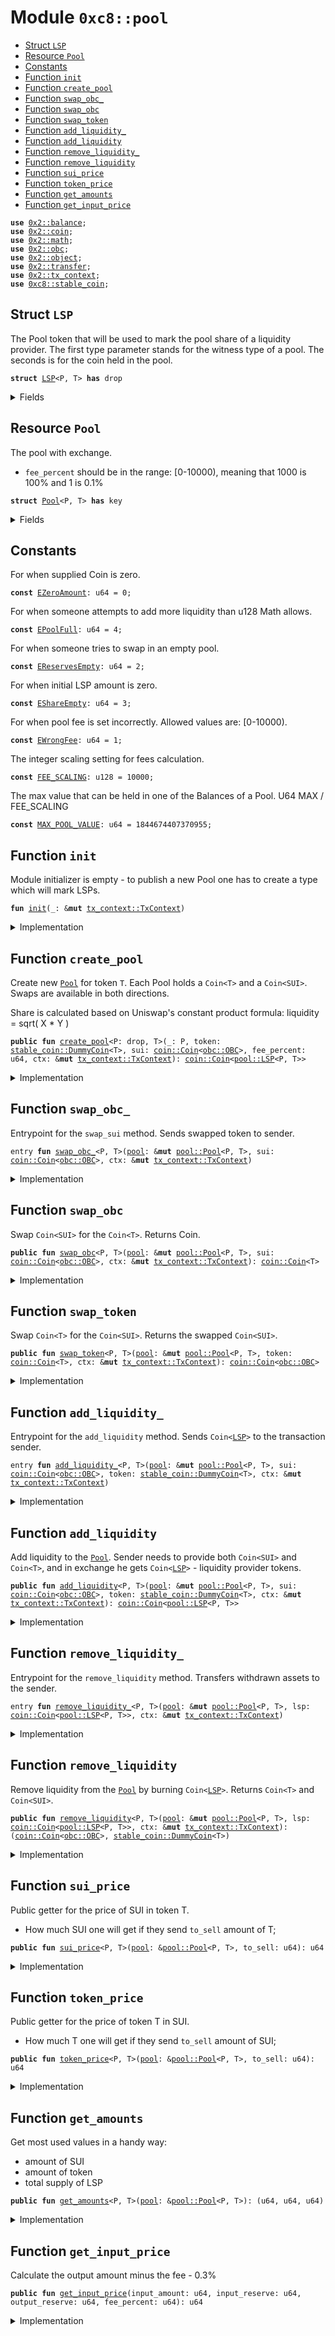 
<a name="0xc8_pool"></a>

# Module `0xc8::pool`



-  [Struct `LSP`](#0xc8_pool_LSP)
-  [Resource `Pool`](#0xc8_pool_Pool)
-  [Constants](#@Constants_0)
-  [Function `init`](#0xc8_pool_init)
-  [Function `create_pool`](#0xc8_pool_create_pool)
-  [Function `swap_obc_`](#0xc8_pool_swap_obc_)
-  [Function `swap_obc`](#0xc8_pool_swap_obc)
-  [Function `swap_token`](#0xc8_pool_swap_token)
-  [Function `add_liquidity_`](#0xc8_pool_add_liquidity_)
-  [Function `add_liquidity`](#0xc8_pool_add_liquidity)
-  [Function `remove_liquidity_`](#0xc8_pool_remove_liquidity_)
-  [Function `remove_liquidity`](#0xc8_pool_remove_liquidity)
-  [Function `sui_price`](#0xc8_pool_sui_price)
-  [Function `token_price`](#0xc8_pool_token_price)
-  [Function `get_amounts`](#0xc8_pool_get_amounts)
-  [Function `get_input_price`](#0xc8_pool_get_input_price)


<pre><code><b>use</b> <a href="../../../.././build/Sui/docs/balance.md#0x2_balance">0x2::balance</a>;
<b>use</b> <a href="../../../.././build/Sui/docs/coin.md#0x2_coin">0x2::coin</a>;
<b>use</b> <a href="../../../.././build/Sui/docs/math.md#0x2_math">0x2::math</a>;
<b>use</b> <a href="../../../.././build/Sui/docs/obc.md#0x2_obc">0x2::obc</a>;
<b>use</b> <a href="../../../.././build/Sui/docs/object.md#0x2_object">0x2::object</a>;
<b>use</b> <a href="../../../.././build/Sui/docs/transfer.md#0x2_transfer">0x2::transfer</a>;
<b>use</b> <a href="../../../.././build/Sui/docs/tx_context.md#0x2_tx_context">0x2::tx_context</a>;
<b>use</b> <a href="stable_coin.md#0xc8_stable_coin">0xc8::stable_coin</a>;
</code></pre>



<a name="0xc8_pool_LSP"></a>

## Struct `LSP`

The Pool token that will be used to mark the pool share
of a liquidity provider. The first type parameter stands
for the witness type of a pool. The seconds is for the
coin held in the pool.


<pre><code><b>struct</b> <a href="pool.md#0xc8_pool_LSP">LSP</a>&lt;P, T&gt; <b>has</b> drop
</code></pre>



<details>
<summary>Fields</summary>


<dl>
<dt>
<code>dummy_field: bool</code>
</dt>
<dd>

</dd>
</dl>


</details>

<a name="0xc8_pool_Pool"></a>

## Resource `Pool`

The pool with exchange.

- <code>fee_percent</code> should be in the range: [0-10000), meaning
that 1000 is 100% and 1 is 0.1%


<pre><code><b>struct</b> <a href="pool.md#0xc8_pool_Pool">Pool</a>&lt;P, T&gt; <b>has</b> key
</code></pre>



<details>
<summary>Fields</summary>


<dl>
<dt>
<code>id: <a href="../../../.././build/Sui/docs/object.md#0x2_object_UID">object::UID</a></code>
</dt>
<dd>

</dd>
<dt>
<code>sui: <a href="../../../.././build/Sui/docs/balance.md#0x2_balance_Balance">balance::Balance</a>&lt;<a href="../../../.././build/Sui/docs/obc.md#0x2_obc_OBC">obc::OBC</a>&gt;</code>
</dt>
<dd>

</dd>
<dt>
<code>token: <a href="../../../.././build/Sui/docs/balance.md#0x2_balance_Balance">balance::Balance</a>&lt;T&gt;</code>
</dt>
<dd>

</dd>
<dt>
<code>lsp_supply: <a href="../../../.././build/Sui/docs/balance.md#0x2_balance_Supply">balance::Supply</a>&lt;<a href="pool.md#0xc8_pool_LSP">pool::LSP</a>&lt;P, T&gt;&gt;</code>
</dt>
<dd>

</dd>
<dt>
<code>fee_percent: u64</code>
</dt>
<dd>
 Fee Percent is denominated in basis points.
</dd>
</dl>


</details>

<a name="@Constants_0"></a>

## Constants


<a name="0xc8_pool_EZeroAmount"></a>

For when supplied Coin is zero.


<pre><code><b>const</b> <a href="pool.md#0xc8_pool_EZeroAmount">EZeroAmount</a>: u64 = 0;
</code></pre>



<a name="0xc8_pool_EPoolFull"></a>

For when someone attempts to add more liquidity than u128 Math allows.


<pre><code><b>const</b> <a href="pool.md#0xc8_pool_EPoolFull">EPoolFull</a>: u64 = 4;
</code></pre>



<a name="0xc8_pool_EReservesEmpty"></a>

For when someone tries to swap in an empty pool.


<pre><code><b>const</b> <a href="pool.md#0xc8_pool_EReservesEmpty">EReservesEmpty</a>: u64 = 2;
</code></pre>



<a name="0xc8_pool_EShareEmpty"></a>

For when initial LSP amount is zero.


<pre><code><b>const</b> <a href="pool.md#0xc8_pool_EShareEmpty">EShareEmpty</a>: u64 = 3;
</code></pre>



<a name="0xc8_pool_EWrongFee"></a>

For when pool fee is set incorrectly.
Allowed values are: [0-10000).


<pre><code><b>const</b> <a href="pool.md#0xc8_pool_EWrongFee">EWrongFee</a>: u64 = 1;
</code></pre>



<a name="0xc8_pool_FEE_SCALING"></a>

The integer scaling setting for fees calculation.


<pre><code><b>const</b> <a href="pool.md#0xc8_pool_FEE_SCALING">FEE_SCALING</a>: u128 = 10000;
</code></pre>



<a name="0xc8_pool_MAX_POOL_VALUE"></a>

The max value that can be held in one of the Balances of
a Pool. U64 MAX / FEE_SCALING


<pre><code><b>const</b> <a href="pool.md#0xc8_pool_MAX_POOL_VALUE">MAX_POOL_VALUE</a>: u64 = 1844674407370955;
</code></pre>



<a name="0xc8_pool_init"></a>

## Function `init`

Module initializer is empty - to publish a new Pool one has
to create a type which will mark LSPs.


<pre><code><b>fun</b> <a href="pool.md#0xc8_pool_init">init</a>(_: &<b>mut</b> <a href="../../../.././build/Sui/docs/tx_context.md#0x2_tx_context_TxContext">tx_context::TxContext</a>)
</code></pre>



<details>
<summary>Implementation</summary>


<pre><code><b>fun</b> <a href="pool.md#0xc8_pool_init">init</a>(_: &<b>mut</b> TxContext) {}
</code></pre>



</details>

<a name="0xc8_pool_create_pool"></a>

## Function `create_pool`

Create new <code><a href="pool.md#0xc8_pool_Pool">Pool</a></code> for token <code>T</code>. Each Pool holds a <code>Coin&lt;T&gt;</code>
and a <code>Coin&lt;SUI&gt;</code>. Swaps are available in both directions.

Share is calculated based on Uniswap's constant product formula:
liquidity = sqrt( X * Y )


<pre><code><b>public</b> <b>fun</b> <a href="pool.md#0xc8_pool_create_pool">create_pool</a>&lt;P: drop, T&gt;(_: P, token: <a href="stable_coin.md#0xc8_stable_coin_DummyCoin">stable_coin::DummyCoin</a>&lt;T&gt;, sui: <a href="../../../.././build/Sui/docs/coin.md#0x2_coin_Coin">coin::Coin</a>&lt;<a href="../../../.././build/Sui/docs/obc.md#0x2_obc_OBC">obc::OBC</a>&gt;, fee_percent: u64, ctx: &<b>mut</b> <a href="../../../.././build/Sui/docs/tx_context.md#0x2_tx_context_TxContext">tx_context::TxContext</a>): <a href="../../../.././build/Sui/docs/coin.md#0x2_coin_Coin">coin::Coin</a>&lt;<a href="pool.md#0xc8_pool_LSP">pool::LSP</a>&lt;P, T&gt;&gt;
</code></pre>



<details>
<summary>Implementation</summary>


<pre><code><b>public</b> <b>fun</b> <a href="pool.md#0xc8_pool_create_pool">create_pool</a>&lt;P: drop, T&gt;(
    _: P,
    token: DummyCoin&lt;T&gt;,
    sui: Coin&lt;OBC&gt;,
    fee_percent: u64,
    ctx: &<b>mut</b> TxContext
): Coin&lt;<a href="pool.md#0xc8_pool_LSP">LSP</a>&lt;P, T&gt;&gt; {
    <b>let</b> sui_amt = <a href="../../../.././build/Sui/docs/coin.md#0x2_coin_value">coin::value</a>(&sui);
    <b>let</b> tok_amt = <a href="stable_coin.md#0xc8_stable_coin_value">stable_coin::value</a>(&token);

    <b>assert</b>!(sui_amt &gt; 0 && tok_amt &gt; 0, <a href="pool.md#0xc8_pool_EZeroAmount">EZeroAmount</a>);
    <b>assert</b>!(sui_amt &lt; <a href="pool.md#0xc8_pool_MAX_POOL_VALUE">MAX_POOL_VALUE</a> && tok_amt &lt; <a href="pool.md#0xc8_pool_MAX_POOL_VALUE">MAX_POOL_VALUE</a>, <a href="pool.md#0xc8_pool_EPoolFull">EPoolFull</a>);
    <b>assert</b>!(fee_percent &gt;= 0 && fee_percent &lt; 10000, <a href="pool.md#0xc8_pool_EWrongFee">EWrongFee</a>);

    // Initial share of <a href="pool.md#0xc8_pool_LSP">LSP</a> is the sqrt(a) * sqrt(b)
    <b>let</b> share = <a href="../../../.././build/Sui/docs/math.md#0x2_math_sqrt">math::sqrt</a>(sui_amt) * <a href="../../../.././build/Sui/docs/math.md#0x2_math_sqrt">math::sqrt</a>(tok_amt);
    <b>let</b> lsp_supply = <a href="../../../.././build/Sui/docs/balance.md#0x2_balance_create_supply">balance::create_supply</a>(<a href="pool.md#0xc8_pool_LSP">LSP</a>&lt;P, T&gt; {});
    <b>let</b> lsp = <a href="../../../.././build/Sui/docs/balance.md#0x2_balance_increase_supply">balance::increase_supply</a>(&<b>mut</b> lsp_supply, share);

    <a href="../../../.././build/Sui/docs/transfer.md#0x2_transfer_share_object">transfer::share_object</a>(<a href="pool.md#0xc8_pool_Pool">Pool</a> {
        id: <a href="../../../.././build/Sui/docs/object.md#0x2_object_new">object::new</a>(ctx),
        token: <a href="stable_coin.md#0xc8_stable_coin_into_balance">stable_coin::into_balance</a>(token),
        sui: <a href="../../../.././build/Sui/docs/coin.md#0x2_coin_into_balance">coin::into_balance</a>(sui),
        lsp_supply,
        fee_percent
    });

    <a href="../../../.././build/Sui/docs/coin.md#0x2_coin_from_balance">coin::from_balance</a>(lsp, ctx)
}
</code></pre>



</details>

<a name="0xc8_pool_swap_obc_"></a>

## Function `swap_obc_`

Entrypoint for the <code>swap_sui</code> method. Sends swapped token
to sender.


<pre><code>entry <b>fun</b> <a href="pool.md#0xc8_pool_swap_obc_">swap_obc_</a>&lt;P, T&gt;(<a href="pool.md#0xc8_pool">pool</a>: &<b>mut</b> <a href="pool.md#0xc8_pool_Pool">pool::Pool</a>&lt;P, T&gt;, sui: <a href="../../../.././build/Sui/docs/coin.md#0x2_coin_Coin">coin::Coin</a>&lt;<a href="../../../.././build/Sui/docs/obc.md#0x2_obc_OBC">obc::OBC</a>&gt;, ctx: &<b>mut</b> <a href="../../../.././build/Sui/docs/tx_context.md#0x2_tx_context_TxContext">tx_context::TxContext</a>)
</code></pre>



<details>
<summary>Implementation</summary>


<pre><code>entry <b>fun</b> <a href="pool.md#0xc8_pool_swap_obc_">swap_obc_</a>&lt;P, T&gt;(
    <a href="pool.md#0xc8_pool">pool</a>: &<b>mut</b> <a href="pool.md#0xc8_pool_Pool">Pool</a>&lt;P, T&gt;, sui: Coin&lt;OBC&gt;, ctx: &<b>mut</b> TxContext
) {
    <a href="../../../.././build/Sui/docs/transfer.md#0x2_transfer_public_transfer">transfer::public_transfer</a>(
        <a href="pool.md#0xc8_pool_swap_obc">swap_obc</a>(<a href="pool.md#0xc8_pool">pool</a>, sui, ctx),
        <a href="../../../.././build/Sui/docs/tx_context.md#0x2_tx_context_sender">tx_context::sender</a>(ctx)
    )
}
</code></pre>



</details>

<a name="0xc8_pool_swap_obc"></a>

## Function `swap_obc`

Swap <code>Coin&lt;SUI&gt;</code> for the <code>Coin&lt;T&gt;</code>.
Returns Coin<T>.


<pre><code><b>public</b> <b>fun</b> <a href="pool.md#0xc8_pool_swap_obc">swap_obc</a>&lt;P, T&gt;(<a href="pool.md#0xc8_pool">pool</a>: &<b>mut</b> <a href="pool.md#0xc8_pool_Pool">pool::Pool</a>&lt;P, T&gt;, sui: <a href="../../../.././build/Sui/docs/coin.md#0x2_coin_Coin">coin::Coin</a>&lt;<a href="../../../.././build/Sui/docs/obc.md#0x2_obc_OBC">obc::OBC</a>&gt;, ctx: &<b>mut</b> <a href="../../../.././build/Sui/docs/tx_context.md#0x2_tx_context_TxContext">tx_context::TxContext</a>): <a href="../../../.././build/Sui/docs/coin.md#0x2_coin_Coin">coin::Coin</a>&lt;T&gt;
</code></pre>



<details>
<summary>Implementation</summary>


<pre><code><b>public</b> <b>fun</b> <a href="pool.md#0xc8_pool_swap_obc">swap_obc</a>&lt;P, T&gt;(
    <a href="pool.md#0xc8_pool">pool</a>: &<b>mut</b> <a href="pool.md#0xc8_pool_Pool">Pool</a>&lt;P, T&gt;, sui: Coin&lt;OBC&gt;, ctx: &<b>mut</b> TxContext
): Coin&lt;T&gt; {
    <b>assert</b>!(<a href="../../../.././build/Sui/docs/coin.md#0x2_coin_value">coin::value</a>(&sui) &gt; 0, <a href="pool.md#0xc8_pool_EZeroAmount">EZeroAmount</a>);

    <b>let</b> sui_balance = <a href="../../../.././build/Sui/docs/coin.md#0x2_coin_into_balance">coin::into_balance</a>(sui);

    // Calculate the output amount - fee
    <b>let</b> (sui_reserve, token_reserve, _) = <a href="pool.md#0xc8_pool_get_amounts">get_amounts</a>(<a href="pool.md#0xc8_pool">pool</a>);

    <b>assert</b>!(sui_reserve &gt; 0 && token_reserve &gt; 0, <a href="pool.md#0xc8_pool_EReservesEmpty">EReservesEmpty</a>);

    <b>let</b> output_amount = <a href="pool.md#0xc8_pool_get_input_price">get_input_price</a>(
        <a href="../../../.././build/Sui/docs/balance.md#0x2_balance_value">balance::value</a>(&sui_balance),
        sui_reserve,
        token_reserve,
        <a href="pool.md#0xc8_pool">pool</a>.fee_percent
    );

    <a href="../../../.././build/Sui/docs/balance.md#0x2_balance_join">balance::join</a>(&<b>mut</b> <a href="pool.md#0xc8_pool">pool</a>.sui, sui_balance);
    <a href="../../../.././build/Sui/docs/coin.md#0x2_coin_take">coin::take</a>(&<b>mut</b> <a href="pool.md#0xc8_pool">pool</a>.token, output_amount, ctx)
}
</code></pre>



</details>

<a name="0xc8_pool_swap_token"></a>

## Function `swap_token`

Swap <code>Coin&lt;T&gt;</code> for the <code>Coin&lt;SUI&gt;</code>.
Returns the swapped <code>Coin&lt;SUI&gt;</code>.


<pre><code><b>public</b> <b>fun</b> <a href="pool.md#0xc8_pool_swap_token">swap_token</a>&lt;P, T&gt;(<a href="pool.md#0xc8_pool">pool</a>: &<b>mut</b> <a href="pool.md#0xc8_pool_Pool">pool::Pool</a>&lt;P, T&gt;, token: <a href="../../../.././build/Sui/docs/coin.md#0x2_coin_Coin">coin::Coin</a>&lt;T&gt;, ctx: &<b>mut</b> <a href="../../../.././build/Sui/docs/tx_context.md#0x2_tx_context_TxContext">tx_context::TxContext</a>): <a href="../../../.././build/Sui/docs/coin.md#0x2_coin_Coin">coin::Coin</a>&lt;<a href="../../../.././build/Sui/docs/obc.md#0x2_obc_OBC">obc::OBC</a>&gt;
</code></pre>



<details>
<summary>Implementation</summary>


<pre><code><b>public</b> <b>fun</b> <a href="pool.md#0xc8_pool_swap_token">swap_token</a>&lt;P, T&gt;(
    <a href="pool.md#0xc8_pool">pool</a>: &<b>mut</b> <a href="pool.md#0xc8_pool_Pool">Pool</a>&lt;P, T&gt;, token: Coin&lt;T&gt;, ctx: &<b>mut</b> TxContext
): Coin&lt;OBC&gt; {
    <b>assert</b>!(<a href="../../../.././build/Sui/docs/coin.md#0x2_coin_value">coin::value</a>(&token) &gt; 0, <a href="pool.md#0xc8_pool_EZeroAmount">EZeroAmount</a>);

    <b>let</b> tok_balance = <a href="../../../.././build/Sui/docs/coin.md#0x2_coin_into_balance">coin::into_balance</a>(token);
    <b>let</b> (sui_reserve, token_reserve, _) = <a href="pool.md#0xc8_pool_get_amounts">get_amounts</a>(<a href="pool.md#0xc8_pool">pool</a>);

    <b>assert</b>!(sui_reserve &gt; 0 && token_reserve &gt; 0, <a href="pool.md#0xc8_pool_EReservesEmpty">EReservesEmpty</a>);

    <b>let</b> output_amount = <a href="pool.md#0xc8_pool_get_input_price">get_input_price</a>(
        <a href="../../../.././build/Sui/docs/balance.md#0x2_balance_value">balance::value</a>(&tok_balance),
        token_reserve,
        sui_reserve,
        <a href="pool.md#0xc8_pool">pool</a>.fee_percent
    );

    <a href="../../../.././build/Sui/docs/balance.md#0x2_balance_join">balance::join</a>(&<b>mut</b> <a href="pool.md#0xc8_pool">pool</a>.token, tok_balance);
    <a href="../../../.././build/Sui/docs/coin.md#0x2_coin_take">coin::take</a>(&<b>mut</b> <a href="pool.md#0xc8_pool">pool</a>.sui, output_amount, ctx)
}
</code></pre>



</details>

<a name="0xc8_pool_add_liquidity_"></a>

## Function `add_liquidity_`

Entrypoint for the <code>add_liquidity</code> method. Sends <code>Coin&lt;<a href="pool.md#0xc8_pool_LSP">LSP</a>&gt;</code> to
the transaction sender.


<pre><code>entry <b>fun</b> <a href="pool.md#0xc8_pool_add_liquidity_">add_liquidity_</a>&lt;P, T&gt;(<a href="pool.md#0xc8_pool">pool</a>: &<b>mut</b> <a href="pool.md#0xc8_pool_Pool">pool::Pool</a>&lt;P, T&gt;, sui: <a href="../../../.././build/Sui/docs/coin.md#0x2_coin_Coin">coin::Coin</a>&lt;<a href="../../../.././build/Sui/docs/obc.md#0x2_obc_OBC">obc::OBC</a>&gt;, token: <a href="stable_coin.md#0xc8_stable_coin_DummyCoin">stable_coin::DummyCoin</a>&lt;T&gt;, ctx: &<b>mut</b> <a href="../../../.././build/Sui/docs/tx_context.md#0x2_tx_context_TxContext">tx_context::TxContext</a>)
</code></pre>



<details>
<summary>Implementation</summary>


<pre><code>entry <b>fun</b> <a href="pool.md#0xc8_pool_add_liquidity_">add_liquidity_</a>&lt;P, T&gt;(
    <a href="pool.md#0xc8_pool">pool</a>: &<b>mut</b> <a href="pool.md#0xc8_pool_Pool">Pool</a>&lt;P, T&gt;, sui: Coin&lt;OBC&gt;, token: DummyCoin&lt;T&gt;, ctx: &<b>mut</b> TxContext
) {
    <a href="../../../.././build/Sui/docs/transfer.md#0x2_transfer_public_transfer">transfer::public_transfer</a>(
        <a href="pool.md#0xc8_pool_add_liquidity">add_liquidity</a>(<a href="pool.md#0xc8_pool">pool</a>, sui, token, ctx),
        <a href="../../../.././build/Sui/docs/tx_context.md#0x2_tx_context_sender">tx_context::sender</a>(ctx)
    );
}
</code></pre>



</details>

<a name="0xc8_pool_add_liquidity"></a>

## Function `add_liquidity`

Add liquidity to the <code><a href="pool.md#0xc8_pool_Pool">Pool</a></code>. Sender needs to provide both
<code>Coin&lt;SUI&gt;</code> and <code>Coin&lt;T&gt;</code>, and in exchange he gets <code>Coin&lt;<a href="pool.md#0xc8_pool_LSP">LSP</a>&gt;</code> -
liquidity provider tokens.


<pre><code><b>public</b> <b>fun</b> <a href="pool.md#0xc8_pool_add_liquidity">add_liquidity</a>&lt;P, T&gt;(<a href="pool.md#0xc8_pool">pool</a>: &<b>mut</b> <a href="pool.md#0xc8_pool_Pool">pool::Pool</a>&lt;P, T&gt;, sui: <a href="../../../.././build/Sui/docs/coin.md#0x2_coin_Coin">coin::Coin</a>&lt;<a href="../../../.././build/Sui/docs/obc.md#0x2_obc_OBC">obc::OBC</a>&gt;, token: <a href="stable_coin.md#0xc8_stable_coin_DummyCoin">stable_coin::DummyCoin</a>&lt;T&gt;, ctx: &<b>mut</b> <a href="../../../.././build/Sui/docs/tx_context.md#0x2_tx_context_TxContext">tx_context::TxContext</a>): <a href="../../../.././build/Sui/docs/coin.md#0x2_coin_Coin">coin::Coin</a>&lt;<a href="pool.md#0xc8_pool_LSP">pool::LSP</a>&lt;P, T&gt;&gt;
</code></pre>



<details>
<summary>Implementation</summary>


<pre><code><b>public</b> <b>fun</b> <a href="pool.md#0xc8_pool_add_liquidity">add_liquidity</a>&lt;P, T&gt;(
    <a href="pool.md#0xc8_pool">pool</a>: &<b>mut</b> <a href="pool.md#0xc8_pool_Pool">Pool</a>&lt;P, T&gt;, sui: Coin&lt;OBC&gt;, token: DummyCoin&lt;T&gt;, ctx: &<b>mut</b> TxContext
): Coin&lt;<a href="pool.md#0xc8_pool_LSP">LSP</a>&lt;P, T&gt;&gt; {
    <b>assert</b>!(<a href="../../../.././build/Sui/docs/coin.md#0x2_coin_value">coin::value</a>(&sui) &gt; 0, <a href="pool.md#0xc8_pool_EZeroAmount">EZeroAmount</a>);
    <b>assert</b>!(<a href="stable_coin.md#0xc8_stable_coin_value">stable_coin::value</a>(&token) &gt; 0, <a href="pool.md#0xc8_pool_EZeroAmount">EZeroAmount</a>);

    <b>let</b> sui_balance = <a href="../../../.././build/Sui/docs/coin.md#0x2_coin_into_balance">coin::into_balance</a>(sui);
    <b>let</b> tok_balance = <a href="stable_coin.md#0xc8_stable_coin_into_balance">stable_coin::into_balance</a>(token);

    <b>let</b> (sui_amount, tok_amount, lsp_supply) = <a href="pool.md#0xc8_pool_get_amounts">get_amounts</a>(<a href="pool.md#0xc8_pool">pool</a>);

    <b>let</b> sui_added = <a href="../../../.././build/Sui/docs/balance.md#0x2_balance_value">balance::value</a>(&sui_balance);
    <b>let</b> tok_added = <a href="../../../.././build/Sui/docs/balance.md#0x2_balance_value">balance::value</a>(&tok_balance);
    <b>let</b> share_minted = <a href="../../../.././build/Sui/docs/math.md#0x2_math_min">math::min</a>(
        (sui_added * lsp_supply) / sui_amount,
        (tok_added * lsp_supply) / tok_amount
    );

    <b>let</b> sui_amt = <a href="../../../.././build/Sui/docs/balance.md#0x2_balance_join">balance::join</a>(&<b>mut</b> <a href="pool.md#0xc8_pool">pool</a>.sui, sui_balance);
    <b>let</b> tok_amt = <a href="../../../.././build/Sui/docs/balance.md#0x2_balance_join">balance::join</a>(&<b>mut</b> <a href="pool.md#0xc8_pool">pool</a>.token, tok_balance);

    <b>assert</b>!(sui_amt &lt; <a href="pool.md#0xc8_pool_MAX_POOL_VALUE">MAX_POOL_VALUE</a>, <a href="pool.md#0xc8_pool_EPoolFull">EPoolFull</a>);
    <b>assert</b>!(tok_amt &lt; <a href="pool.md#0xc8_pool_MAX_POOL_VALUE">MAX_POOL_VALUE</a>, <a href="pool.md#0xc8_pool_EPoolFull">EPoolFull</a>);

    <b>let</b> <a href="../../../.././build/Sui/docs/balance.md#0x2_balance">balance</a> = <a href="../../../.././build/Sui/docs/balance.md#0x2_balance_increase_supply">balance::increase_supply</a>(&<b>mut</b> <a href="pool.md#0xc8_pool">pool</a>.lsp_supply, share_minted);
    <a href="../../../.././build/Sui/docs/coin.md#0x2_coin_from_balance">coin::from_balance</a>(<a href="../../../.././build/Sui/docs/balance.md#0x2_balance">balance</a>, ctx)
}
</code></pre>



</details>

<a name="0xc8_pool_remove_liquidity_"></a>

## Function `remove_liquidity_`

Entrypoint for the <code>remove_liquidity</code> method. Transfers
withdrawn assets to the sender.


<pre><code>entry <b>fun</b> <a href="pool.md#0xc8_pool_remove_liquidity_">remove_liquidity_</a>&lt;P, T&gt;(<a href="pool.md#0xc8_pool">pool</a>: &<b>mut</b> <a href="pool.md#0xc8_pool_Pool">pool::Pool</a>&lt;P, T&gt;, lsp: <a href="../../../.././build/Sui/docs/coin.md#0x2_coin_Coin">coin::Coin</a>&lt;<a href="pool.md#0xc8_pool_LSP">pool::LSP</a>&lt;P, T&gt;&gt;, ctx: &<b>mut</b> <a href="../../../.././build/Sui/docs/tx_context.md#0x2_tx_context_TxContext">tx_context::TxContext</a>)
</code></pre>



<details>
<summary>Implementation</summary>


<pre><code>entry <b>fun</b> <a href="pool.md#0xc8_pool_remove_liquidity_">remove_liquidity_</a>&lt;P, T&gt;(
    <a href="pool.md#0xc8_pool">pool</a>: &<b>mut</b> <a href="pool.md#0xc8_pool_Pool">Pool</a>&lt;P, T&gt;,
    lsp: Coin&lt;<a href="pool.md#0xc8_pool_LSP">LSP</a>&lt;P, T&gt;&gt;,
    ctx: &<b>mut</b> TxContext
) {
    <b>let</b> (sui, token) = <a href="pool.md#0xc8_pool_remove_liquidity">remove_liquidity</a>(<a href="pool.md#0xc8_pool">pool</a>, lsp, ctx);
    <b>let</b> sender = <a href="../../../.././build/Sui/docs/tx_context.md#0x2_tx_context_sender">tx_context::sender</a>(ctx);

    <a href="../../../.././build/Sui/docs/transfer.md#0x2_transfer_public_transfer">transfer::public_transfer</a>(sui, sender);
    <a href="../../../.././build/Sui/docs/transfer.md#0x2_transfer_public_transfer">transfer::public_transfer</a>(token, sender);
}
</code></pre>



</details>

<a name="0xc8_pool_remove_liquidity"></a>

## Function `remove_liquidity`

Remove liquidity from the <code><a href="pool.md#0xc8_pool_Pool">Pool</a></code> by burning <code>Coin&lt;<a href="pool.md#0xc8_pool_LSP">LSP</a>&gt;</code>.
Returns <code>Coin&lt;T&gt;</code> and <code>Coin&lt;SUI&gt;</code>.


<pre><code><b>public</b> <b>fun</b> <a href="pool.md#0xc8_pool_remove_liquidity">remove_liquidity</a>&lt;P, T&gt;(<a href="pool.md#0xc8_pool">pool</a>: &<b>mut</b> <a href="pool.md#0xc8_pool_Pool">pool::Pool</a>&lt;P, T&gt;, lsp: <a href="../../../.././build/Sui/docs/coin.md#0x2_coin_Coin">coin::Coin</a>&lt;<a href="pool.md#0xc8_pool_LSP">pool::LSP</a>&lt;P, T&gt;&gt;, ctx: &<b>mut</b> <a href="../../../.././build/Sui/docs/tx_context.md#0x2_tx_context_TxContext">tx_context::TxContext</a>): (<a href="../../../.././build/Sui/docs/coin.md#0x2_coin_Coin">coin::Coin</a>&lt;<a href="../../../.././build/Sui/docs/obc.md#0x2_obc_OBC">obc::OBC</a>&gt;, <a href="stable_coin.md#0xc8_stable_coin_DummyCoin">stable_coin::DummyCoin</a>&lt;T&gt;)
</code></pre>



<details>
<summary>Implementation</summary>


<pre><code><b>public</b> <b>fun</b> <a href="pool.md#0xc8_pool_remove_liquidity">remove_liquidity</a>&lt;P, T&gt;(
    <a href="pool.md#0xc8_pool">pool</a>: &<b>mut</b> <a href="pool.md#0xc8_pool_Pool">Pool</a>&lt;P, T&gt;,
    lsp: Coin&lt;<a href="pool.md#0xc8_pool_LSP">LSP</a>&lt;P, T&gt;&gt;,
    ctx: &<b>mut</b> TxContext
): (Coin&lt;OBC&gt;, DummyCoin&lt;T&gt;) {
    <b>let</b> lsp_amount = <a href="../../../.././build/Sui/docs/coin.md#0x2_coin_value">coin::value</a>(&lsp);

    // If there's a non-empty <a href="pool.md#0xc8_pool_LSP">LSP</a>, we can
    <b>assert</b>!(lsp_amount &gt; 0, <a href="pool.md#0xc8_pool_EZeroAmount">EZeroAmount</a>);

    <b>let</b> (sui_amt, tok_amt, lsp_supply) = <a href="pool.md#0xc8_pool_get_amounts">get_amounts</a>(<a href="pool.md#0xc8_pool">pool</a>);
    <b>let</b> sui_removed = (sui_amt * lsp_amount) / lsp_supply;
    <b>let</b> tok_removed = (tok_amt * lsp_amount) / lsp_supply;

    <a href="../../../.././build/Sui/docs/balance.md#0x2_balance_decrease_supply">balance::decrease_supply</a>(&<b>mut</b> <a href="pool.md#0xc8_pool">pool</a>.lsp_supply, <a href="../../../.././build/Sui/docs/coin.md#0x2_coin_into_balance">coin::into_balance</a>(lsp));

    (
        <a href="../../../.././build/Sui/docs/coin.md#0x2_coin_take">coin::take</a>(&<b>mut</b> <a href="pool.md#0xc8_pool">pool</a>.sui, sui_removed, ctx),
        <a href="stable_coin.md#0xc8_stable_coin_take">stable_coin::take</a>(&<b>mut</b> <a href="pool.md#0xc8_pool">pool</a>.token, tok_removed, ctx)
    )
}
</code></pre>



</details>

<a name="0xc8_pool_sui_price"></a>

## Function `sui_price`

Public getter for the price of SUI in token T.
- How much SUI one will get if they send <code>to_sell</code> amount of T;


<pre><code><b>public</b> <b>fun</b> <a href="pool.md#0xc8_pool_sui_price">sui_price</a>&lt;P, T&gt;(<a href="pool.md#0xc8_pool">pool</a>: &<a href="pool.md#0xc8_pool_Pool">pool::Pool</a>&lt;P, T&gt;, to_sell: u64): u64
</code></pre>



<details>
<summary>Implementation</summary>


<pre><code><b>public</b> <b>fun</b> <a href="pool.md#0xc8_pool_sui_price">sui_price</a>&lt;P, T&gt;(<a href="pool.md#0xc8_pool">pool</a>: &<a href="pool.md#0xc8_pool_Pool">Pool</a>&lt;P, T&gt;, to_sell: u64): u64 {
    <b>let</b> (sui_amt, tok_amt, _) = <a href="pool.md#0xc8_pool_get_amounts">get_amounts</a>(<a href="pool.md#0xc8_pool">pool</a>);
    <a href="pool.md#0xc8_pool_get_input_price">get_input_price</a>(to_sell, tok_amt, sui_amt, <a href="pool.md#0xc8_pool">pool</a>.fee_percent)
}
</code></pre>



</details>

<a name="0xc8_pool_token_price"></a>

## Function `token_price`

Public getter for the price of token T in SUI.
- How much T one will get if they send <code>to_sell</code> amount of SUI;


<pre><code><b>public</b> <b>fun</b> <a href="pool.md#0xc8_pool_token_price">token_price</a>&lt;P, T&gt;(<a href="pool.md#0xc8_pool">pool</a>: &<a href="pool.md#0xc8_pool_Pool">pool::Pool</a>&lt;P, T&gt;, to_sell: u64): u64
</code></pre>



<details>
<summary>Implementation</summary>


<pre><code><b>public</b> <b>fun</b> <a href="pool.md#0xc8_pool_token_price">token_price</a>&lt;P, T&gt;(<a href="pool.md#0xc8_pool">pool</a>: &<a href="pool.md#0xc8_pool_Pool">Pool</a>&lt;P, T&gt;, to_sell: u64): u64 {
    <b>let</b> (sui_amt, tok_amt, _) = <a href="pool.md#0xc8_pool_get_amounts">get_amounts</a>(<a href="pool.md#0xc8_pool">pool</a>);
    <a href="pool.md#0xc8_pool_get_input_price">get_input_price</a>(to_sell, sui_amt, tok_amt, <a href="pool.md#0xc8_pool">pool</a>.fee_percent)
}
</code></pre>



</details>

<a name="0xc8_pool_get_amounts"></a>

## Function `get_amounts`

Get most used values in a handy way:
- amount of SUI
- amount of token
- total supply of LSP


<pre><code><b>public</b> <b>fun</b> <a href="pool.md#0xc8_pool_get_amounts">get_amounts</a>&lt;P, T&gt;(<a href="pool.md#0xc8_pool">pool</a>: &<a href="pool.md#0xc8_pool_Pool">pool::Pool</a>&lt;P, T&gt;): (u64, u64, u64)
</code></pre>



<details>
<summary>Implementation</summary>


<pre><code><b>public</b> <b>fun</b> <a href="pool.md#0xc8_pool_get_amounts">get_amounts</a>&lt;P, T&gt;(<a href="pool.md#0xc8_pool">pool</a>: &<a href="pool.md#0xc8_pool_Pool">Pool</a>&lt;P, T&gt;): (u64, u64, u64) {
    (
        <a href="../../../.././build/Sui/docs/balance.md#0x2_balance_value">balance::value</a>(&<a href="pool.md#0xc8_pool">pool</a>.sui),
        <a href="../../../.././build/Sui/docs/balance.md#0x2_balance_value">balance::value</a>(&<a href="pool.md#0xc8_pool">pool</a>.token),
        <a href="../../../.././build/Sui/docs/balance.md#0x2_balance_supply_value">balance::supply_value</a>(&<a href="pool.md#0xc8_pool">pool</a>.lsp_supply)
    )
}
</code></pre>



</details>

<a name="0xc8_pool_get_input_price"></a>

## Function `get_input_price`

Calculate the output amount minus the fee - 0.3%


<pre><code><b>public</b> <b>fun</b> <a href="pool.md#0xc8_pool_get_input_price">get_input_price</a>(input_amount: u64, input_reserve: u64, output_reserve: u64, fee_percent: u64): u64
</code></pre>



<details>
<summary>Implementation</summary>


<pre><code><b>public</b> <b>fun</b> <a href="pool.md#0xc8_pool_get_input_price">get_input_price</a>(
    input_amount: u64, input_reserve: u64, output_reserve: u64, fee_percent: u64
): u64 {
    // up casts
    <b>let</b> (
        input_amount,
        input_reserve,
        output_reserve,
        fee_percent
    ) = (
        (input_amount <b>as</b> u128),
        (input_reserve <b>as</b> u128),
        (output_reserve <b>as</b> u128),
        (fee_percent <b>as</b> u128)
    );

    <b>let</b> input_amount_with_fee = input_amount * (<a href="pool.md#0xc8_pool_FEE_SCALING">FEE_SCALING</a> - fee_percent);
    <b>let</b> numerator = input_amount_with_fee * output_reserve;
    <b>let</b> denominator = (input_reserve * <a href="pool.md#0xc8_pool_FEE_SCALING">FEE_SCALING</a>) + input_amount_with_fee;

    (numerator / denominator <b>as</b> u64)
}
</code></pre>



</details>
